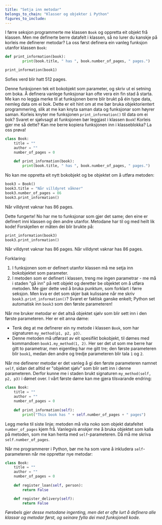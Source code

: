 ```yaml
---
title: "Setja inn metodar"
belongs_to_chain: "Klasser og objekter i Python"
figures_to_include:
---
```


I førre seksjon programmerte me klassen `Book` og oppretta eit objekt frå klassen. Men me definerte berre datafelt i klassen, så no lurer du kanskje på korleis me definerer metodar? La oss først definera ein vanleg funksjon utanfor klassen `Book`:


```python
def print_information(book):
        print(book.title, " has ", book.number_of_pages, " pages.")

print_information(book1)
```

Sofies verd  blir hatt  512  pages.


Denne funksjonen tek eit bokobjekt som parameter, og skriv ut ei setning om boka. Å definera vanlege funksjonar kan ofte vera ein fin stad å starta. Me kan no leggja merke til at funksjonen berre blir brukt på éin type data, nemleg data om ei bok. Dette er eit hint om at me bør bruka objektorientert programmering, slik at me kan knyta saman data og funksjonar som høyrer saman. Korleis knyter me funksjonen `print_information()` til data om ei bok? Svaret er sjølvsagt at funksjonen bør leggjast i klassen `Book`! Korleis gjer me så dette? Kan me berre kopiera funksjonen inn i klasseblokka? La oss prøva!


```python
class Book:
    title = ""
    author = ""
    number_of_pages = 0
    
    def print_information(book):
        print(book.title, " has ", book.number_of_pages, " pages.")
```

No kan me oppretta eit nytt bokobjekt og be objektet om å utføra metoden:


```python
book3 = Book()
book3.title = "Når villdyret våkner"
book3.number_of_pages = 86
book3.print_information()
```

Når villdyret vaknar  has  86  pages.


Dette fungerte! No har me to funksjonar som gjer det same; den eine er definert inni klassen og den andre utanfor. Metodane har til og med heilt lik kode! Forskjellen er måten dei blir brukte på:


```python
print_information(book3)
book3.print_information()
```

Når villdyret vaknar  has  86  pages.
Når villdyret vaknar  has  86  pages.


Forklaring:

1. I funksjonen som er definert utanfor klassen må me setja inn bokobjektet som parameter.
2. I metoden som er definert i klassen, treng me ingen parametrar - me må i staden "gå inn" på rett objekt og deretter be objektet om å utføra metoden. Me gjer dette ved å bruka punktum, som forklart i førre seksjon.  Men kva er det som skjer bak kulissane når me skriv `book3.print_information()`? Svaret er faktisk ganske enkelt; Python set automatisk inn `book3` som den første parameteren!

Når me bruker metodar er det altså objektet sjølv som blir sett inn i den første parameteren. Her er eit anna døme:

- Tenk deg at me definerer ein ny metode i klassen `Book`, som har signaturen `my_method(p1, p2, p3)`.
- Denne metoden må utførast av eit spesifikt bokobjekt, til dømes med kommandoen `book1.my_method(1, 2)`.  Her ser det ut som me berre har gitt to parametrar, men eigentleg har me gitt tre; den første parameteren blir `book1`, medan den andre og tredje parameteren blir tala `1` og `2`.

Når me definerer metodar er det vanleg å gi den første parameteren namnet `self`, sidan det alltid er "objektet sjølv" som blir sett inn i denne parameteren. Derfor kunne me i staden brukt signaturen `my_method(self, p2, p3)` i dømet over. I vårt første døme kan me gjera tilsvarande endring:


```python
class Book:
    title = ""
    author = ""
    number_of_pages = 0
    
    def print_information(self):
        print("This book has " + self.number_of_pages + " pages")
```

Legg merke til siste linje; metoden må vita noko som objekt datafeltet `number_of_pages` kjem frå. Vanlegvis ønskjer me å bruka objektet som kalla på metoden, som me kan henta med `self`-parameteren. Då må me skriva `self.number_of_pages`.

Når me programmerer i Python, bør me ha som vane å inkludera `self`-parameteren når me opprettar nye metodar:


```python
class Book:
    title = ""
    author = ""
    number_of_pages = 0
    
    def register_loan(self, person):
        return False

    def register_delivery(self):
        return False
```

*Førebels gjer desse metodane ingenting, men det er ofte lurt å definera alle klassar og metodar først, og seinare fylla dei med funksjonell kode.*


